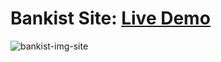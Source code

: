 # Bankist Site: [Live Demo](https://bankist-site-ten.vercel.app/)

![bankist-img-site](https://user-images.githubusercontent.com/100860879/214519127-f2005cbb-2dd8-41f9-afb4-a94153044e74.jpg)
